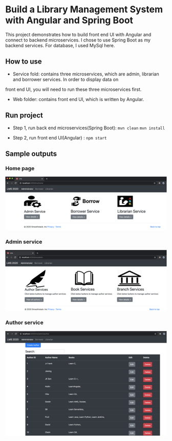 # Build a Library Management System with Angular and Spring Boot

This project demonstrates how to build front end UI with Angular and connect to backend microservices. I chose to use Spring Boot as my backend services. For database, I used MySql here.

## How to use

- Service fold: contains three microservices, which are admin, librarian and borrower services. In order to display data on 

front end UI, you will need to run these three microservices first.


- Web folder: contains front end UI, which is written by Angular.


## Run project

- Step 1, run back end microservices(Spring Boot): `mvn clean` `mvn install`

- Step 2, run front end UI(Angular) : `npm start`

## Sample outputs

### Home page

![home page](./web/lms-angular-outputs/output1.png)

### Admin service

![admin page](./web/lms-angular-outputs/output2.png)

### Author service

![author page](./web/lms-angular-outputs/output3.png)
